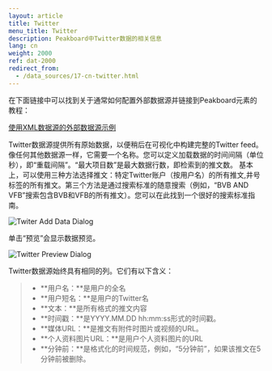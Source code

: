 ```yaml
---
layout: article
title: Twitter
menu_title: Twitter
description: Peakboard中Twitter数据的相关信息
lang: cn
weight: 2000
ref: dat-2000
redirect_from:
  - /data_sources/17-cn-twitter.html
---
```

在下面链接中可以找到关于通常如何配置外部数据源并链接到Peakboard元素的教程：

[使用XML数据源的外部数据源示例](/tutorials/03-cn-xml-data.html)

Twitter数据源提供所有原始数据，以便稍后在可视化中构建完整的Twitter feed。像任何其他数据源一样，它需要一个名称。您可以定义加载数据的时间间隔（单位秒），即“重载间隔”。“最大项目数”是最大数据行数，即检索到的推文数。
基本上，可以使用三种方法选择推文：特定Twitter账户（按用户名）的所有推文,井号标签的所有推文。第三个方法是通过搜索标准的随意搜索（例如，“BVB AND VFB”搜索包含BVB和VFB的所有推文）。您可以在此找到一个很好的搜索标准指南。

![Twiter Add Data Dialog](/assets/images/data-sources/twitter/twitter-add-data-dialog.png)

单击“预览”会显示数据预览。

![Twitter Preview Dialog](/assets/images/data-sources/twitter/twitter-preview-dialog.png)

Twitter数据源始终具有相同的列。它们有以下含义：

> *	**用户名：**是用户的全名
> *	**用户短名：**是用户的Twitter名
> *	**文本：**是所有格式的推文内容
> *	**时间戳：**是YYYY.MM.DD hh:mm:ss形式的时间戳。
> *	**媒体URL：**是推文有附件时图片或视频的URL。
> *	**个人资料图片URL：**是用户个人资料图片的URL
> *	**分钟前：**是格式化的时间规范，例如，“5分钟前”，如果该推文在5分钟前被删除。
